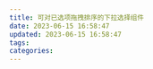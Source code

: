 ```yaml
---
title: 可对已选项拖拽排序的下拉选择组件
date: 2023-06-15 16:58:47
updated: 2023-06-15 16:58:47
tags:
categories:
---
```

